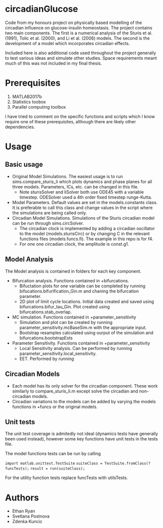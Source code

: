# circadianGlucose
Code from my honours project on physically based modelling of the circadian influence on glucose-insulin homeostasis.
The project contains two main components. The first is a numerical analysis of the Sturis et al. (1991), Tolic et al. (2000), and Li et al. (2006) models. The second is the development of a model which incorporates circadian effects.

Included here is also additional code used throughout the project generally to test various ideas and simulate other studies. Space requirements meant much of this was not included in my final thesis.

# Prerequisites
1. MATLAB2017b
2. Statistics toobox
3. Parallel computing toolbox

I have tried to comment on the specific functions and scripts which I know require one of these prerequisites, although there are likely other dependencies.

# Usage
## Basic usage
- Original Model Simulations. The easiest usage is to run sims.compare_sturis_li which plots dynamics and phase planes for all three models. Parameters, ICs, etc. can be changed in this file.
  * Note sturisSolver and liSolver both use ODE45 with a variable timestep. ODESolver used a 4th order fixed timestep runge-Kutta.
- Model Parameters. Default values are set in the models.constants class. It is preferable to call this class and change values in the script where the simulations are being called only.
- Circadian Model Simulations. Simulations of the Sturis circadian model can be run through sims.circSolver.
  * The circadian clock is implemented by adding a circadian oscillator to the model (models.sturisCirc) or by changing C in the relevant functions files (models.funcs.fi). The example in this repo is for f4.
  * For one one circadian clock, the amplitude is const.g1. 

## Model Analysis
The Model analysis is contained in folders for each key component.
* Bifurcation analysis. Functions contained in +bifurcations.
  - Bifuctation plots for one variable can be completed by running bifucations.bifurification_Gin.m and chaning the bifurcation parameter.
  - 2D plot of limit cycle locations. Initial data created and saved using bifurcations.bifur_tau_Gin. Plot created using bifurcations.stab_overlap.
* MC simulation. Functions contained in +parameter_sensitivity
  - Simulation and plot can be created by running parameter_sensitivity.mcBaseSim.m with the appropriate input.
  - Bootstrap resamples calculated using ourput of the simulation and bifurcations.bootstrapEsts
* Parameter Sensitivity. Functions contained in +parameter_sensitivity
  - Local Sensitivity analysis. Can be performed by running parameter_sensitivity.local_sensitivity.
  - EET. Performed by running 

## Circadian Models
- Each model has its only solver for the circadian component. These work similarly to compare_sturis_li.m except solve the circadian and non-circadian models.
- Circadian variations to the models can be added by varying the models functions in +funcs or the original models.
 
## Unit tests
The unit test coverage is admitedly not ideal (dynamics tests have generally been used instead), however some key functions have unit tests in the tests file.

The model functions tests can be run by calling

`import matlab.unittest.TestSuite`
`suiteClass = TestSuite.fromClass(?funcTests);`
`result = run(suiteClass);`

For the utility function tests replace funcTests with utilsTests.

# Authors
- Ethan Ryan
- Svetlana Postnova
- Zdenka Kuncic
